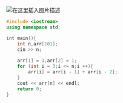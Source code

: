 ![在这里插入图片描述](https://pic.2ge.org/cdn/?url=https://img-blog.csdnimg.cn/2021071414112096.png?x-oss-process=image/watermark,type_ZmFuZ3poZW5naGVpdGk,shadow_10,text_aHR0cHM6Ly9ibG9nLmNzZG4ubmV0L1BhbkRhb3hpMjAyMA==,size_16,color_FFFFFF,t_70)

```cpp
#include <iostream> 
using namespace std;

int main(){
	int n,arr[101];
	cin >> n;
	
	arr[1] = 1,arr[2] = 1;
	for (int i = 3;i <= n;i ++){
		arr[i] = arr[i - 1] + arr[i - 2];
	}
	cout << arr[n] << endl;
	return 0;
}
```

